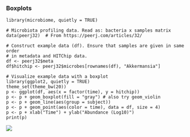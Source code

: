 ### Boxplots

    library(microbiome, quietly = TRUE)

    # Microbiota profiling data. Read as: bacteria x samples matrix
    data(peerj32)  # From https://peerj.com/articles/32/

    # Construct example data (df). Ensure that samples are given in same order
    # in metadata and HITChip data.
    df <- peerj32$meta
    df$hitchip <- peerj32$microbes[rownames(df), "Akkermansia"]

    # Visualize example data with a boxplot
    library(ggplot2, quietly = TRUE)
    theme_set(theme_bw(20))
    p <- ggplot(df, aes(x = factor(time), y = hitchip))
    p <- p + geom_boxplot(fill = "gray") # also try geom_violin
    p <- p + geom_line(aes(group = subject))
    p <- p + geom_point(aes(color = time), data = df, size = 4)
    p <- p + xlab("Time") + ylab("Abundance (Log10)")
    print(p)

![](Boxplots_files/figure-markdown_strict/barplot-example-1.png)
